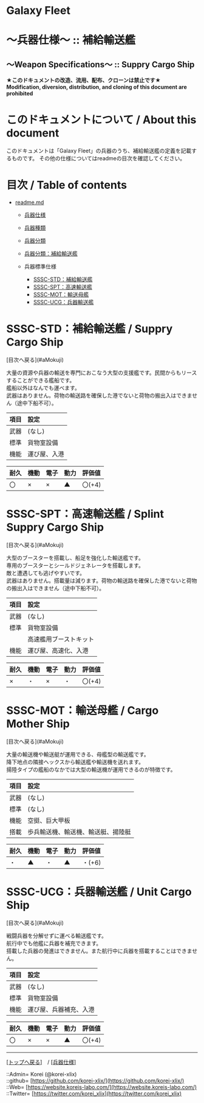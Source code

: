 # Galaxy Fleet
  
<h1>～兵器仕様～ :: 補給輸送艦</h1>  
<h2>～Weapon Specifications～ :: Suppry Cargo Ship</h2>  
  

**★このドキュメントの改造、流用、配布、クローンは禁止です★**  
    **Modification, diversion, distribution, and cloning of this document are prohibited**  
  

<h1 id="aHowto">このドキュメントについて / About this document</h1>  
このドキュメントは「Galaxy Fleet」の兵器のうち、補給輸送艦の定義を記載するものです。  
その他の仕様についてはreadmeの目次を確認してください。  
  





<h1 id="aMokuji">目次 / Table of contents</h1>  

* [readme.md](/readme.md)
  * [兵器仕様](../readme.md)
  * [兵器種類](../../strategypart/readme.md#aUnitKind)
  * [兵器分類](../readme.md#aUnitClass)

  * [兵器分類：補給輸送艦](../readme.md#aSupplyCargoShip)

  * 兵器標準仕様
    * [SSSC-STD：補給輸送艦](#aSuppryCargoShip)
    * [SSSC-SPT：高速輸送艦](#aSplintSuppryCargoShip)
    * [SSSC-MOT：輸送母艦](#aCargoMotherShip)
    * [SSSC-UCG：兵器輸送艦](#aUnitCargoShip)
  





<h1 id="aSuppryCargoShip">SSSC-STD：補給輸送艦 / Suppry Cargo Ship</h1>  
  [目次へ戻る](#aMokuji)  
  

大量の資源や兵器の輸送を専門におこなう大型の支援艦です。民間からもリースすることができる艦船です。  
艦船以外はなんでも運べます。  
武器はありません。荷物の輸送路を確保した港でないと荷物の搬出入はできません（途中下船不可）。  

|項目  |設定  |
|:--|:--|
|武器  |(なし)  |
|標準  |貨物室設備  |
|機能  |運び屋、入港  |

|耐久  |機動  |電子  |動力  |評価値    |
|:--|:--|:--|:--|:--|
| 〇   | ×   | ×   | ▲   | 〇(+4)   |
  





<h1 id="aSplintSuppryCargoShip">SSSC-SPT：高速輸送艦 / Splint Suppry Cargo Ship</h1>  
  [目次へ戻る](#aMokuji)  
  

大型のブースターを搭載し、船足を強化した輸送艦です。  
専用のブースターとシールドジェネレータを搭載します。  
敵と遭遇しても逃げやすいです。  
武器はありません。搭載量は減ります。荷物の輸送路を確保した港でないと荷物の搬出入はできません（途中下船不可）。  

|項目  |設定  |
|:--|:--|
|武器  |(なし)  |
|標準  |貨物室設備  |
|      |高速艦用ブーストキット  |
|機能  |運び屋、高速化、入港  |

|耐久  |機動  |電子  |動力  |評価値    |
|:--|:--|:--|:--|:--|
| ×   | ・   | ×   | ・   | 〇(+4)   |
  





<h1 id="aCargoMotherShip">SSSC-MOT：輸送母艦 / Cargo Mother Ship</h1>  
  [目次へ戻る](#aMokuji)  
  

大量の輸送機や輸送艇が運用できる、母艦型の輸送艦です。  
降下地点の隣接ヘックスから輸送艦や輸送機を送れます。  
揚陸タイプの艦船のなかでは大型の輸送機が運用できるのが特徴です。  

|項目  |設定  |
|:--|:--|
|武器  |(なし)  |
|標準  |(なし)  |
|機能  |空挺、巨大甲板  |
|搭載  |歩兵輸送機、輸送機、輸送艇、揚陸艇  |

|耐久  |機動  |電子  |動力  |評価値    |
|:--|:--|:--|:--|:--|
| ・   | ▲   | ・   | ▲   | ・(+6)   |
  





<h1 id="aUnitCargoShip">SSSC-UCG：兵器輸送艦 / Unit Cargo Ship</h1>  
  [目次へ戻る](#aMokuji)  
  

戦闘兵器を分解せずに運べる輸送艦です。  
航行中でも他艦に兵器を補充できます。  
搭載した兵器の発進はできません。また航行中に兵器を搭載することはできません。  

|項目  |設定  |
|:--|:--|
|武器  |(なし)  |
|標準  |貨物室設備  |
|機能  |運び屋、兵器補充、入港  |

|耐久  |機動  |電子  |動力  |評価値    |
|:--|:--|:--|:--|:--|
| 〇   | ×   | ×   | ▲   | 〇(+4)   |
  





***
[[トップへ戻る]](/readme.md)　/
[[兵器仕様]](/unit/readme.md)  
  
::Admin= Korei (@korei-xlix)  
::github= [https://github.com/korei-xlix/](https://github.com/korei-xlix/)  
::Web= [https://website.koreis-labo.com/](https://website.koreis-labo.com/)  
::Twitter= [https://twitter.com/korei_xlix](https://twitter.com/korei_xlix)  
